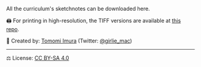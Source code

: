 All the curriculum's sketchnotes can be downloaded here.

🖨 For printing in high-resolution, the TIFF versions are available at [this repo](https://github.com/girliemac/a-picture-is-worth-a-1000-words/tree/main/ml/tiff).

🎨 Created by: [Tomomi Imura](https://github.com/girliemac) (Twitter: [@girlie_mac](https://twitter.com/girlie_mac))

---
⚖️ License: [CC BY-SA 4.0](https://creativecommons.org/licenses/by-sa/4.0/)
